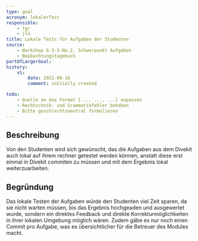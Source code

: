 ```yaml
---
type: goal
acronym: lokalerTest
responsible: 
    - fgr
    - jlü
title: Lokale Tests für Aufgaben der Studenten
source: 
    - Workshop 6-3-5-No.2, Schwerpunkt Aufgaben
    - Beobachtungstagebuch
partOfLargerGoal: 
history:
    v1:
        date: 2021-06-16
        comment: initially created

todo: 
    - Quelle an das Format [..., ..., ...] anpassen 
    - Rechtscheib- und Grammatikfehler beheben
    - Bitte geschlechtsneutral formulieren
---
```


## Beschreibung

Von den Studenten wird sich gewünscht, das die Aufgaben aus dem Divekit auch lokal auf ihrem rechner getestet werden können, anstatt diese erst einmal in Divekit commiten zu müssen und mit dem Ergebnis lokal weiterzuarbeiten.

## Begründung

Das lokale Testen der Aufgaben würde den Studenten viel Zeit sparen, da sie nicht warten müssen, bis das Ergebnis hochgeaden und ausgewertet wurde, sondern ein direktes Feedback und direkte Korrekturmöglichkeiten in ihrer lokalen Umgebung möglich wären. Zudem gäbe es nur noch einen Commit pro Aufgabe, was es übersichtlicher für die Betreuer des Modules macht.
